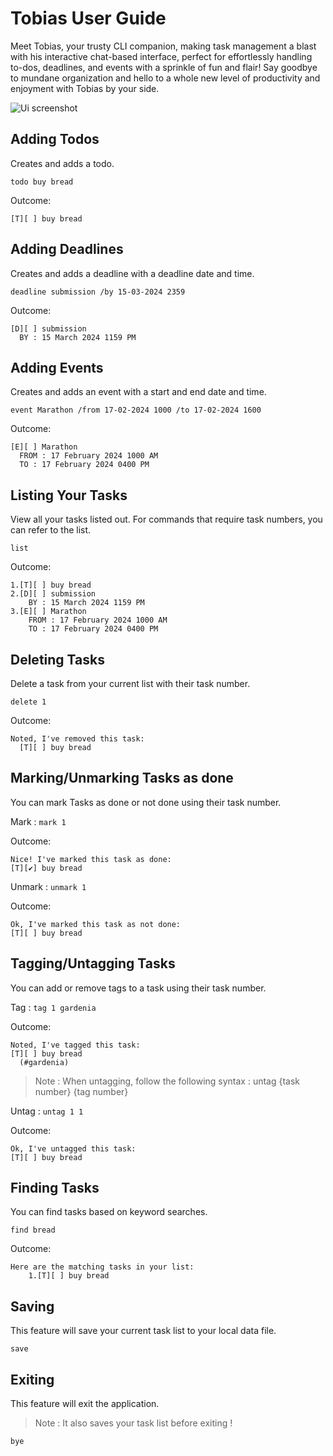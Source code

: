 # Tobias User Guide

Meet Tobias, your trusty CLI companion, making task management a blast with his interactive chat-based interface, perfect for effortlessly handling to-dos, deadlines, and events with a sprinkle of fun and flair! Say goodbye to mundane organization and hello to a whole new level of productivity and enjoyment with Tobias by your side.

![Ui screenshot](https://jawad280.github.io/ip/Ui.png)

## Adding Todos

Creates and adds a todo.

`todo buy bread`

Outcome:
```
[T][ ] buy bread
```

## Adding Deadlines

Creates and adds a deadline with a deadline date and time.

`deadline submission /by 15-03-2024 2359`

Outcome:
```
[D][ ] submission
  BY : 15 March 2024 1159 PM
```


## Adding Events

Creates and adds an event with a start and end date and time.

`event Marathon /from 17-02-2024 1000 /to 17-02-2024 1600`

Outcome:
```
[E][ ] Marathon
  FROM : 17 February 2024 1000 AM
  TO : 17 February 2024 0400 PM
```

## Listing Your Tasks

View all your tasks listed out. For commands that require task numbers, you can refer to the list.

`list`

Outcome:
```
1.[T][ ] buy bread
2.[D][ ] submission
    BY : 15 March 2024 1159 PM
3.[E][ ] Marathon
    FROM : 17 February 2024 1000 AM
    TO : 17 February 2024 0400 PM
```

## Deleting Tasks

Delete a task from your current list with their task number.

`delete 1`

Outcome:
```
Noted, I've removed this task:
  [T][ ] buy bread
```

## Marking/Unmarking Tasks as done

You can mark Tasks as done or not done using their task number.

Mark : `mark 1`

Outcome:
```
Nice! I've marked this task as done:
[T][✔] buy bread
```

Unmark : `unmark 1`

Outcome:
```
Ok, I've marked this task as not done:
[T][ ] buy bread
```

## Tagging/Untagging Tasks

You can add or remove tags to a task using their task number.

Tag : `tag 1 gardenia`

Outcome:
```
Noted, I've tagged this task:
[T][ ] buy bread
  (#gardenia)
```

> Note : When untagging, follow the following syntax : untag {task number} {tag number}

Untag : `untag 1 1`

Outcome:
```
Ok, I've untagged this task:
[T][ ] buy bread
```

## Finding Tasks

You can find tasks based on keyword searches.

`find bread`

Outcome:
```
Here are the matching tasks in your list:
    1.[T][ ] buy bread
```

## Saving

This feature will save your current task list to your local data file.

`save`


## Exiting

This feature will exit the application.
> Note : It also saves your task list before exiting !

`bye`
